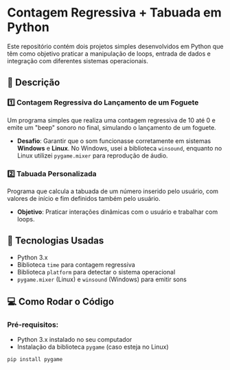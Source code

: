 # Contagem Regressiva + Tabuada em Python

Este repositório contém dois projetos simples desenvolvidos em Python que têm como objetivo praticar a manipulação de loops, entrada de dados e integração com diferentes sistemas operacionais.

## 🚀 Descrição

### 1️⃣ **Contagem Regressiva do Lançamento de um Foguete**

Um programa simples que realiza uma contagem regressiva de 10 até 0 e emite um "beep" sonoro no final, simulando o lançamento de um foguete.

- **Desafio**: Garantir que o som funcionasse corretamente em sistemas **Windows** e **Linux**. No Windows, usei a biblioteca `winsound`, enquanto no Linux utilizei `pygame.mixer` para reprodução de áudio.

### 2️⃣ **Tabuada Personalizada**

Programa que calcula a tabuada de um número inserido pelo usuário, com valores de início e fim definidos também pelo usuário.

- **Objetivo**: Praticar interações dinâmicas com o usuário e trabalhar com loops.

## 🔧 Tecnologias Usadas

- Python 3.x
- Biblioteca `time` para contagem regressiva
- Biblioteca `platform` para detectar o sistema operacional
- `pygame.mixer` (Linux) e `winsound` (Windows) para emitir sons

## 💻 Como Rodar o Código

### Pré-requisitos:
- Python 3.x instalado no seu computador
- Instalação da biblioteca `pygame` (caso esteja no Linux)

```bash
pip install pygame
